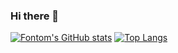 ### Hi there 👋


[![Fontom's GitHub stats](https://github-readme-stats.vercel.app/api?username=Fontom71&count_private=true&show_icons=true&theme=gruvbox)](https://github.com/Fontom71/github-readme-stats)
[![Top Langs](https://github-readme-stats.vercel.app/api/top-langs/?username=Fontom71)](https://github.com/Fontom71/github-readme-stats)
<!--
**Fontom71/Fontom71** is a ✨ _special_ ✨ repository because its `README.md` (this file) appears on your GitHub profile.

Here are some ideas to get you started:

- 🔭 I’m currently working on ...
- 🌱 I’m currently learning ...
- 👯 I’m looking to collaborate on ...
- 🤔 I’m looking for help with ...
- 💬 Ask me about ...
- 📫 How to reach me: ...
- 😄 Pronouns: ...
- ⚡ Fun fact: ...
-->
